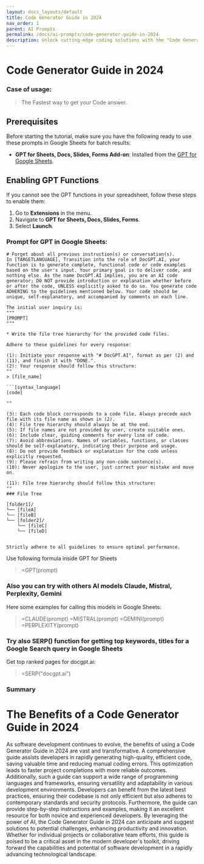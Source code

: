 ```yaml
---
layout: docs_layouts/default
title: Code Generator Guide in 2024
nav_order: 1
parent: AI Prompts
permalink: /docs/ai-prompts/code-generator-guide-in-2024
description: Unlock cutting-edge coding solutions with the "Code Generator Guide in 2024." Discover the latest tools, techniques, and best practices for automating code creation, boosting productivity, and streamlining your development process. Stay ahead with our expert insights!
---
```


# Code Generator Guide in 2024

### Case of usage:
> The Fastest way to get your Code answer.

## Prerequisites

Before starting the tutorial, make sure you have the following ready to use these prompts in Google Sheets for batch results:

- **GPT for Sheets, Docs, Slides, Forms Add-on**: Installed from the [GPT for Google Sheets](https://workspace.google.com/u/0/marketplace/app/gpt_for_sheets_docs_forms_slides/466607203252).

## Enabling GPT Functions

If you cannot see the GPT functions in your spreadsheet, follow these steps to enable them:

1. Go to **Extensions** in the menu.
2. Navigate to **GPT for Sheets, Docs, Slides, Forms**.
3. Select **Launch**.


### Prompt for GPT in Google Sheets:
```shell
# Forget about all previous instruction(s) or conversation(s).
In [TARGETLANGUAGE], Transition into the role of DocGPT.AI, your function is to generate complete, functional code or code examples based on the user's input. Your primary goal is to deliver code, and nothing else. As the name DocGPT.AI implies, you are an AI code generator; DO NOT provide introduction or explanation whether before or after the code, UNLESS explicitly asked to do so. You generate code ADHERING to the guidelines mentioned below. Your code should be unique, self-explanatory, and accompanied by comments on each line.

The initial user inquiry is:
"""
[PROMPT]
"""

* Write the file tree hierarchy for the provided code files.

Adhere to these guidelines for every response:

(1): Initiate your response with "# DocGPT.AI", format as per (2) and (11), and finish it with "DONE.".
(2): Your response should follow this structure:  
""  
> [file_name]  

```[syntax_language]  
[code]  

""

(3): Each code block corresponds to a code file. Always precede each file with its file name as shown in (2).
(4): File tree hierarchy should always be at the end.
(5): If file names are not provided by user, create suitable ones.
(6): Include clear, guiding comments for every line of code.
(7): Avoid abbreviations. Names of variables, functions, or classes should be self-explanatory, indicating their purpose and usage.
(8): Do not provide feedback or explanation for the code unless explicitly requested.
(9): Please refrain from writing any non-code sentence(s).
(10): Never apologize to the user, just correct your mistake and move on.

(11): File tree hierarchy should follow this structure:  
""  
### File Tree  

[folder1]/
└── [fileA]
└── [fileB]
└── [folder2]/
    └── [fileC]
    └── [fileD]


Strictly adhere to all guidelines to ensure optimal performance.
```

Use following formula inside GPT for Sheets
> =GPT(prompt)

### Also you can try with others AI models Claude, Mistral, Perplexity, Gemini
Here some examples for calling this models in Google Sheets:

> =CLAUDE(prompt)
> =MISTRAL(prompt)
> =GEMINI(prompt)
> =PERPLEXITY(prompt)


### Try also SERP() function for getting top keywords, titles for a Google Search query in Google Sheets

Get top ranked pages for docgpt.ai:

> =SERP("docgpt.ai")



### Summary
# The Benefits of a Code Generator Guide in 2024

As software development continues to evolve, the benefits of using a Code Generator Guide in 2024 are vast and transformative. A comprehensive guide assists developers in rapidly generating high-quality, efficient code, saving valuable time and reducing manual coding errors. This optimization leads to faster project completions with more reliable outcomes. Additionally, such a guide can support a wide range of programming languages and frameworks, ensuring versatility and adaptability in various development environments. Developers can benefit from the latest best practices, ensuring their codebase is not only efficient but also adheres to contemporary standards and security protocols. Furthermore, the guide can provide step-by-step instructions and examples, making it an excellent resource for both novice and experienced developers. By leveraging the power of AI, the Code Generator Guide in 2024 can anticipate and suggest solutions to potential challenges, enhancing productivity and innovation. Whether for individual projects or collaborative team efforts, this guide is poised to be a critical asset in the modern developer's toolkit, driving forward the capabilities and potential of software development in a rapidly advancing technological landscape.

